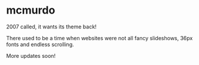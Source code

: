 # mcmurdo

2007 called, it wants its theme back!

There used to be a time when websites were not all fancy slideshows, 36px fonts and endless scrolling.

More updates soon!
